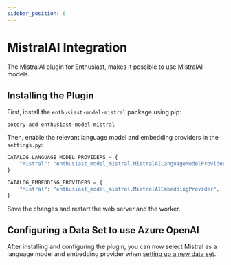 ```yaml
---
sidebar_position: 6
---
```


# MistralAI Integration

The MistralAI plugin for Enthusiast, makes it possible to use MistralAI models.

## Installing the Plugin

First, install the `enthusiast-model-mistral` package using pip:

```shell
potery add enthusiast-model-mistral
```

Then, enable the relevant language model and embedding providers in the `settings.py`:

```python title="server/pecl/settings.py"
CATALOG_LANGUAGE_MODEL_PROVIDERS = {
    "Mistral": "enthusiast_model_mistral.MistralAILanguageModelProvider",
}

CATALOG_EMBEDDING_PROVIDERS = {
    "Mistral": "enthusiast_model_mistral.MistralAIEmbeddingProvider",
}
```

Save the changes and restart the web server and the worker.

## Configuring a Data Set to use Azure OpenAI

After installing and configuring the plugin, you can now select Mistral as a language model and embedding provider when [setting up a new data set](/tools/enthusiast/docs/synchronize/manage-data-sets/#creating-a-data-set).
